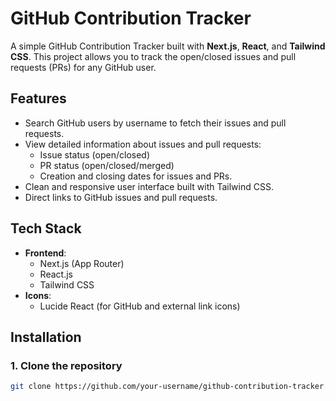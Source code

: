 # GitHub Contribution Tracker

A simple GitHub Contribution Tracker built with **Next.js**, **React**, and **Tailwind CSS**. This project allows you to track the open/closed issues and pull requests (PRs) for any GitHub user.

## Features

- Search GitHub users by username to fetch their issues and pull requests.
- View detailed information about issues and pull requests:
  - Issue status (open/closed)
  - PR status (open/closed/merged)
  - Creation and closing dates for issues and PRs.
- Clean and responsive user interface built with Tailwind CSS.
- Direct links to GitHub issues and pull requests.

## Tech Stack

- **Frontend**: 
  - Next.js  (App Router)
  - React.js
  - Tailwind CSS
- **Icons**: 
  - Lucide React (for GitHub and external link icons)

## Installation

### 1. Clone the repository

```bash
git clone https://github.com/your-username/github-contribution-tracker.git
